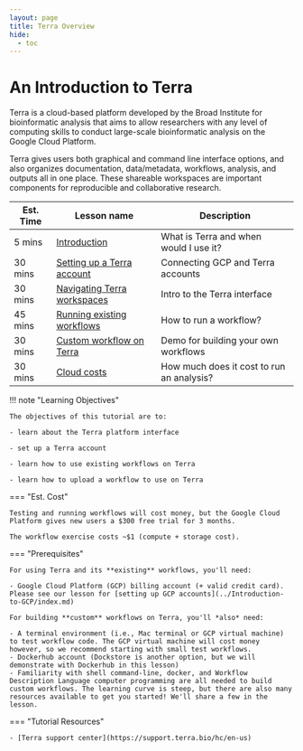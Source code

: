 ```yaml
---
layout: page
title: Terra Overview
hide:
  - toc
---
```


An Introduction to Terra
=========================

Terra is a cloud-based platform developed by the Broad Institute for bioinformatic analysis that aims to allow researchers with any level of computing skills to conduct large-scale bioinformatic analysis on the Google Cloud Platform.

Terra gives users both graphical and command line interface options, and also organizes documentation, data/metadata, workflows, analysis, and outputs all in one place. These shareable workspaces are important components for reproducible and collaborative research.

Est. Time | Lesson name | Description
--- | --- | ---
5 mins | [Introduction](0terra.md) | What is Terra and when would I use it?
30 mins  | [Setting up a Terra account](./1terra.md) | Connecting GCP and Terra accounts
30 mins  | [Navigating Terra workspaces](./2terra.md) | Intro to the Terra interface
45 mins | [Running existing workflows](./3terra.md) | How to run a workflow?
30 mins | [Custom workflow on Terra](./4terra.md) | Demo for building your own workflows
30 mins  | [Cloud costs](./5terra.md) | How much does it cost to run an analysis?


!!! note "Learning Objectives"

    The objectives of this tutorial are to:

    - learn about the Terra platform interface

    - set up a Terra account

    - learn how to use existing workflows on Terra

    - learn how to upload a workflow to use on Terra

=== "Est. Cost"

    Testing and running workflows will cost money, but the Google Cloud Platform gives new users a $300 free trial for 3 months.

    The workflow exercise costs ~$1 (compute + storage cost).

=== "Prerequisites"

    For using Terra and its **existing** workflows, you'll need:

    - Google Cloud Platform (GCP) billing account (+ valid credit card). Please see our lesson for [setting up GCP accounts](../Introduction-to-GCP/index.md)

    For building **custom** workflows on Terra, you'll *also* need:

    - A terminal environment (i.e., Mac terminal or GCP virtual machine) to test workflow code. The GCP virtual machine will cost money however, so we recommend starting with small test workflows.
    - Dockerhub account (Dockstore is another option, but we will demonstrate with Dockerhub in this lesson)
    - Familiarity with shell command-line, docker, and Workflow Description Language computer programming are all needed to build custom workflows. The learning curve is steep, but there are also many resources available to get you started! We'll share a few in the lesson.

=== "Tutorial Resources"

    - [Terra support center](https://support.terra.bio/hc/en-us)
